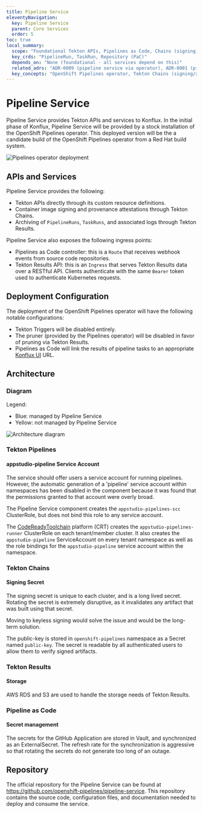 ```yaml
---
title: Pipeline Service
eleventyNavigation:
  key: Pipeline Service
  parent: Core Services
  order: 5
toc: true
local_summary:
  scope: "Foundational Tekton APIs, Pipelines as Code, Chains (signing), Results (archival)"
  key_crds: "PipelineRun, TaskRun, Repository (PaC)"
  depends_on: "None (foundational - all services depend on this)"
  related_adrs: "ADR-0009 (pipeline service via operator), ADR-0001 (pipeline service phase 1 - superseded), ADR-0036 (trusted artifacts)"
  key_concepts: "OpenShift Pipelines operator, Tekton Chains (signing/attestations), Tekton Results (archival), appstudio-pipeline ServiceAccount"
---
```


# Pipeline Service

Pipeline Service provides Tekton APIs and services to Konflux.
In the initial phase of Konflux, Pipeline Service will be provided by a stock
installation of the OpenShift Pipelines operator.
This deployed version will be the a candidate build of the OpenShift Pipelines
operator from a Red Hat build system.

![Pipelines operator deployment](../diagrams/pipeline-service.drawio.svg)

## APIs and Services

Pipeline Service provides the following:

- Tekton APIs directly through its custom resource definitions.
- Container image signing and provenance attestations through Tekton Chains.
- Archiving of `PipelineRuns`, `TaskRuns`, and associated logs through Tekton
  Results.

Pipeline Service also exposes the following ingress points:

- Pipelines as Code controller: this is a `Route` that receives webhook events
  from source code repositories.
- Tekton Results API: this is an `Ingress` that serves Tekton Results data
  over a RESTful API. Clients authenticate with the same `Bearer` token used to
  authenticate Kubernetes requests.

## Deployment Configuration

The deployment of the OpenShift Pipelines operator will have the following
notable configurations:

- Tekton Triggers will be disabled entirely.
- The pruner (provided by the Pipelines operator) will be disabled in favor of
  pruning via Tekton Results.
- Pipelines as Code will link the results of pipeline tasks to an appropriate
  [Konflux UI](./core/konflux-ui.md) URL.

## Architecture

### Diagram

Legend:
* Blue: managed by Pipeline Service
* Yellow: not managed by Pipeline Service

![Architecture diagram](../diagrams/pipeline-service/architecture.jpg)

### Tekton Pipelines

#### appstudio-pipeline Service Account

The service should offer users a service account for running pipelines.
However, the automatic generation of a 'pipeline' service account within namespaces has been disabled in the component because it was found that the permissions granted to that account were overly broad.

The Pipeline Service component creates the `appstudio-pipelines-scc` ClusterRole, but does not bind this role to any service account.

The [CodeReadyToolchain](https://github.com/codeready-toolchain) platform (CRT) creates the `appstudio-pipelines-runner` ClusterRole on each tenant/member cluster. It also creates the `appstudio-pipeline` ServiceAccount on every tenant namespace as well as the role bindings for the `appstudio-pipeline` service account within the namespace.

### Tekton Chains

#### Signing Secret

The signing secret is unique to each cluster, and is a long lived secret.
Rotating the secret is extremely disruptive, as it invalidates any artifact that was built using that secret.

Moving to keyless signing would solve the issue and would be the long-term solution.

The public-key is stored in `openshift-pipelines` namespace as a Secret named `public-key`. The secret is readable by all authenticated users to allow them to verify signed artifacts.

### Tekton Results

#### Storage

AWS RDS and S3 are used to handle the storage needs of Tekton Results.

### Pipeline as Code

#### Secret management

The secrets for the GitHub Application are stored in Vault, and synchronized as an ExternalSecret. The refresh rate for the synchronization is aggressive so that rotating the secrets do not generate too long of an outage.

## Repository

The official repository for the Pipeline Service can be found at https://github.com/openshift-pipelines/pipeline-service. This repository contains the source code, configuration files, and documentation needed to deploy and consume the service.
